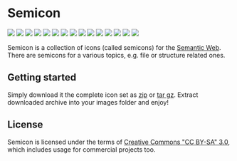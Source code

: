 # Semicon 

![](https://raw.github.com/k00ni/semicon/master/png/all/graph.png)
![](https://raw.github.com/k00ni/semicon/master/png/all/graph_dots.png)
![](https://raw.github.com/k00ni/semicon/master/png/all/graph_dots2.png)
![](https://raw.github.com/k00ni/semicon/master/png/all/part.png)
![](https://raw.github.com/k00ni/semicon/master/png/all/graph_dots3.png)
![](https://raw.github.com/k00ni/semicon/master/png/all/subgraph_dots3.png)
![](https://raw.github.com/k00ni/semicon/master/png/all/subgraph_dots.png)
![](https://raw.github.com/k00ni/semicon/master/png/all/subgraph_dots2.png)
![](https://raw.github.com/k00ni/semicon/master/png/all/importTriple.png)
![](https://raw.github.com/k00ni/semicon/master/png/all/exportTriple.png)
![](https://raw.github.com/k00ni/semicon/master/png/all/sparql3.png)
![](https://raw.github.com/k00ni/semicon/master/png/all/sparql.png)
![](https://raw.github.com/k00ni/semicon/master/png/all/sparql2.png)
![](https://raw.github.com/k00ni/semicon/master/png/all/sparql4.png)
![](https://raw.github.com/k00ni/semicon/master/png/all/sparql5.png)


Semicon is a collection of icons (called semicons) for the [Semantic Web](http://en.wikipedia.org/wiki/Semantic_Web).
There are semicons for a various topics, e.g. file or structure related ones.

## Getting started

Simply download it the complete icon set as [zip](https://github.com/k00ni/semicon/raw/master/downloads/semicon.zip) 
or [tar gz](https://github.com/k00ni/semicon/raw/master/downloads/semicon.tar.gz). 
Extract downloaded archive into your images folder and enjoy!

## License
Semicon is licensed under the terms of 
[Creative Commons "CC BY-SA" 3.0](http://creativecommons.org/licenses/by-sa/3.0/deed.en_US), 
which includes usage for commercial projects too.
